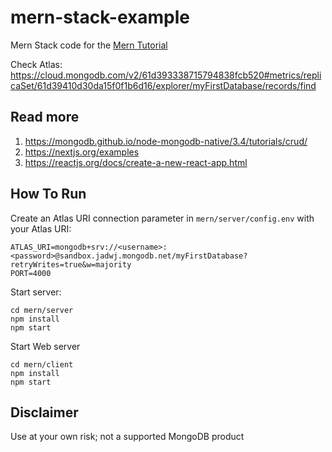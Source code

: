 # mern-stack-example
Mern Stack code for the [Mern Tutorial](https://www.mongodb.com/languages/mern-stack-tutorial)

Check Atlas: https://cloud.mongodb.com/v2/61d393338715794838fcb520#metrics/replicaSet/61d39410d30da15f0f1b6d16/explorer/myFirstDatabase/records/find

## Read more

1. https://mongodb.github.io/node-mongodb-native/3.4/tutorials/crud/
2. https://nextjs.org/examples
3. https://reactjs.org/docs/create-a-new-react-app.html

## How To Run
Create an Atlas URI connection parameter in `mern/server/config.env` with your Atlas URI:
```
ATLAS_URI=mongodb+srv://<username>:<password>@sandbox.jadwj.mongodb.net/myFirstDatabase?retryWrites=true&w=majority
PORT=4000
```

Start server:
```
cd mern/server
npm install
npm start
```

Start Web server
```
cd mern/client
npm install
npm start
```

## Disclaimer

Use at your own risk; not a supported MongoDB product
